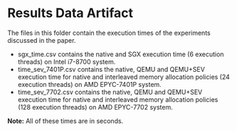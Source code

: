 # Results Data Artifact

The files in this folder contain the execution times of the experiments discussed in the paper.

- sgx_time.csv contains the native and SGX execution time (6 execution threads) on Intel i7-8700 system.
- time_sev_7401P.csv contains the native, QEMU and QEMU+SEV execution time for native and interleaved memory allocation policies (24 execution threads) on AMD EPYC-7401P system.
- time_sev_7702.csv contains the native, QEMU and QEMU+SEV execution time for native and interleaved memory allocation policies (128 execution threads) on AMD EPYC-7702 system.

**Note:** All of these times are in seconds. 